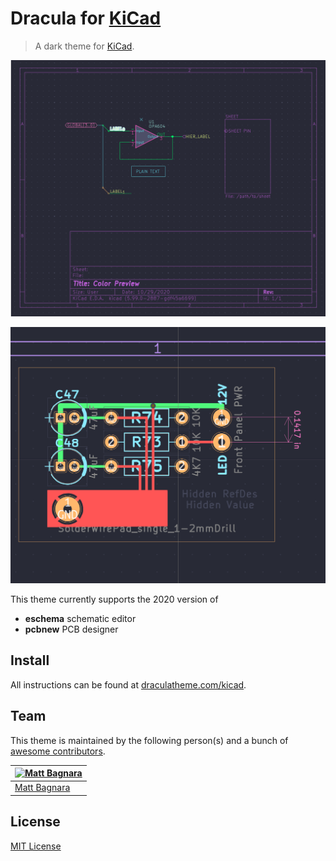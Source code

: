 # Dracula for [KiCad](https://kicad-pcb.org/)

> A dark theme for [KiCad](https://kicad-pcb.org/).

![Screenshot](./screenshot.png)

![Screenshot](./screenshot2.png)

This theme currently supports the 2020 version of
* **eschema** schematic editor
* **pcbnew** PCB designer

## Install

All instructions can be found at [draculatheme.com/kicad](https://draculatheme.com/kicad).

## Team

This theme is maintained by the following person(s) and a bunch of [awesome contributors](https://github.com/dracula/kicad/graphs/contributors).

| [![Matt Bagnara](https://avatars0.githubusercontent.com/u/11695670?s=460&u=25822dd2d7446bd31c46102cbc239815f49c9876&v=4)](https://github.com/bagnaram) |
|---|
| [Matt Bagnara](https://github.com/bagnaram) |

## License

[MIT License](./LICENSE)
